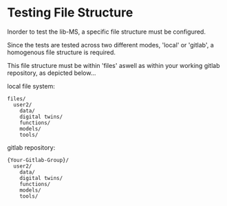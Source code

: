 # Testing File Structure

Inorder to test the lib-MS, a specific file structure must be configured.

Since the tests are tested across two different modes, 'local' or 'gitlab', a homogenous file structure is required.

This file structure must be within 'files' aswell as within your working gitlab repository, as depicted below...

local file system:

```
files/
  user2/
    data/
    digital twins/
    functions/
    models/
    tools/
```

gitlab repository:

```
{Your-Gitlab-Group}/
  user2/
    data/
    digital twins/
    functions/
    models/
    tools/
```
